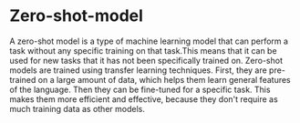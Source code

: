 # Zero-shot-model
A zero-shot model is a type of machine learning model that can perform a task without any specific training on that task.This means that it can be used for new tasks that it has not been specifically trained on. Zero-shot models are trained using transfer learning techniques. First, they are pre-trained on a large amount of data, which helps them learn general features of the language. Then they can be fine-tuned for a specific task. This makes them more efficient and effective, because they don't require as much training data as other models.
